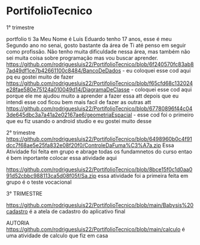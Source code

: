 # PortifolioTecnico
1° trimestre

portfolio ti 3a Meu Nome é Luis Eduardo tenho 17 anos, esse é meu Segundo ano no senai, gosto bastante da área de Ti até penso em seguir como profissão. Não tenho muita dificuldade nessa área, mas também não sei muita coisa sobre programação mas vou buscar aprender. 
https://github.com/rodriguesluis22/PortifolioTecnico/blob/6f240570fc83ab87ad49df1ce7b42661100c8484/BancoDeDados - eu coloquei esse cod aqui pq eu gostei muito de fazer 
https://github.com/rodriguesluis22/PortifolioTecnico/blob/f65cfd68c132024e28fae580e75124a010049d14/DiagramaDeClasse - coloquei esse cod aqui porque ele me ajudou muito a aprender a fazer essa att depois que eu intendi esse cod ficou bem mais facil de fazer as outras att
https://github.com/rodriguesluis22/PortifolioTecnico/blob/67780896f44c043de645dbc3a7a41a2e02167ae6/geometriaEspacial - esse cod foi o primeiro que eu fiz usando o android studio e eu gostei muito desse 

2° trimestre
https://github.com/rodriguesluis22/PortifolioTecnico/blob/6498960b0c4f91dcc7f68ae5e25fa832e08f20f0/ControleDaFuma%C3%A7a.zip Essa Atividade foi feita em grupo e abrage todas os fundamnetos do curso entao é bem inportante colocar essa atividade aqui 

https://github.com/rodriguesluis22/PortifolioTecnico/blob/8bce15f0c1d0aa091d52cbbc988113ca5d08f05f/Sa.zip essa atividade foi a primeira feita em grupo é o teste vocacional 


3° TRIMESTRE 

https://github.com/rodriguesluis22/PortifolioTecnico/blob/main/Babysis%20cadastro  é a atela de cadastro do aplicativo final 




AUTORIA 
https://github.com/rodriguesluis22/PortifolioTecnico/blob/main/calculo é uma atividade de calculo que fiz em casa 
